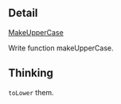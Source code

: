 ## Detail

[MakeUpperCase](https://www.codewars.com/kata/makeuppercase/train/haskell)

Write function makeUpperCase.

## Thinking

`toLower` them.